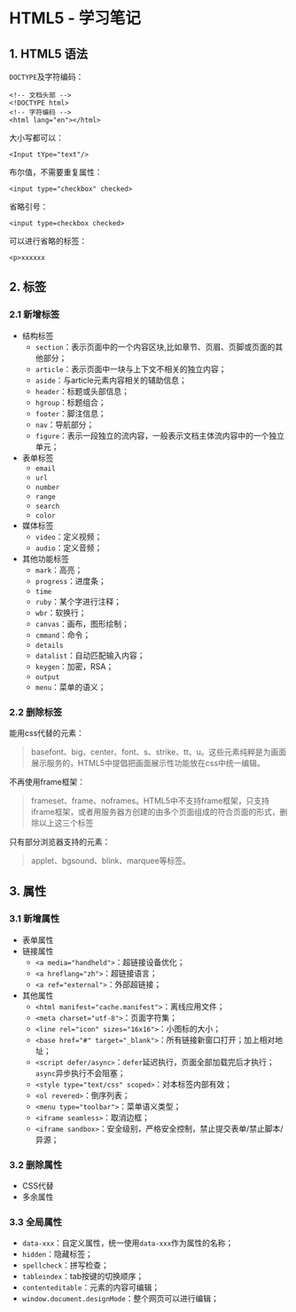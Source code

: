 # HTML5 - 学习笔记

## 1. HTML5 语法
`DOCTYPE`及字符编码：
```
<!-- 文档头部 -->
<!DOCTYPE html>
<!-- 字符编码 -->
<html lang="en"></html>
```
大小写都可以：
```
<Input tYpe="text"/>
```
布尔值，不需要重复属性：
```
<input type="checkbox" checked>
```
省略引号：
```
<input type=checkbox checked>
```
可以进行省略的标签：
```
<p>xxxxxx
```

## 2. 标签
### 2.1 新增标签
- 结构标签
	- `section`：表示页面中的一个内容区块,比如章节、页眉、页脚或页面的其他部分；
	- `article`：表示页面中一块与上下文不相关的独立内容；
	- `aside`：与article元素内容相关的辅助信息；
	- `header`：标题或头部信息；
	- `hgroup`：标题组合；
	- `footer`：脚注信息；
	- `nav`：导航部分；
	- `figure`：表示一段独立的流内容，一般表示文档主体流内容中的一个独立单元；
- 表单标签
	- `email`
	- `url`
	- `number`
	- `range`
	- `search`
	- `color`
- 媒体标签
	- `video`：定义视频；
	- `audio`：定义音频；
- 其他功能标签
	- `mark`：高亮；
	- `progress`：进度条；
	- `time`
	- `ruby`：某个字进行注释；
	- `wbr`：软换行；
	- `canvas`：画布，图形绘制；
	- `cmmand`：命令；
	- `details`
	- `datalist`：自动匹配输入内容；
	- `keygen`：加密，RSA；
	- `output`
	- `menu`：菜单的语义；

### 2.2 删除标签
 能用css代替的元素： 
> basefont、big、center、font、s、strike、tt、u。这些元素纯粹是为画面展示服务的，HTML5中提倡把画面展示性功能放在css中统一编辑。

不再使用frame框架：
> frameset、frame、noframes。HTML5中不支持frame框架，只支持iframe框架，或者用服务器方创建的由多个页面组成的符合页面的形式，删除以上这三个标签

只有部分浏览器支持的元素：
> applet、bgsound、blink、marquee等标签。

## 3. 属性
### 3.1 新增属性
- 表单属性
- 链接属性
	- `<a media="handheld">`：超链接设备优化；	
	- `<a hreflang="zh">`：超链接语言；	
	- `<a ref="external">`：外部超链接；	
- 其他属性
	- `<html manifest="cache.manifest">`：离线应用文件；
	- `<meta charset="utf-8">`：页面字符集；
	- `<line rel="icon" sizes="16x16">`：小图标的大小；
	- `<base href="#" target="_blank">`：所有链接新窗口打开；加上相对地址；
	- `<script defer/async>`：`defer`延迟执行，页面全部加载完后才执行；`async`异步执行不会阻塞；
	- `<style type="text/css" scoped>`：对本标签内部有效；
	- `<ol revered>`：倒序列表；
	- `<menu type="toolbar">`：菜单语义类型；
	- `<iframe seamless>`：取消边框；
	- `<iframe sandbox>`：安全级别，严格安全控制，禁止提交表单/禁止脚本/异源；
### 3.2 删除属性
- CSS代替
- 多余属性

### 3.3 全局属性
- `data-xxx`：自定义属性，统一使用`data-xxx`作为属性的名称；
- `hidden`：隐藏标签；
- `spellcheck`：拼写检查；
- `tableindex`：tab按键的切换顺序；
- `contenteditable`：元素的内容可编辑；
- `window.document.designMode`：整个网页可以进行编辑；